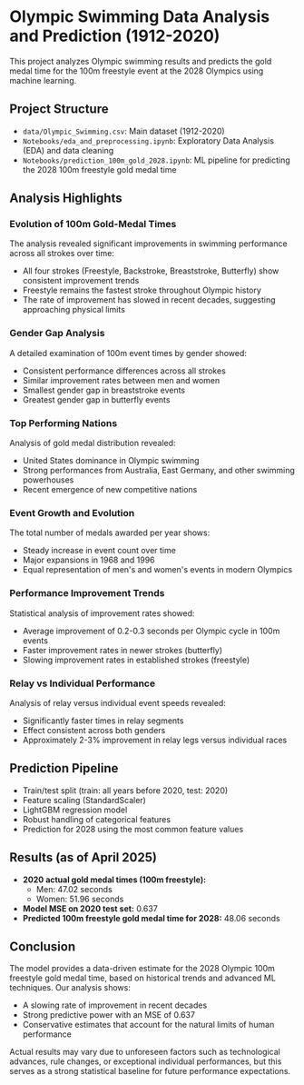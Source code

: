 # Olympic Swimming Data Analysis and Prediction (1912-2020)

This project analyzes Olympic swimming results and predicts the gold medal time for the 100m freestyle event at the 2028 Olympics using machine learning.

## Project Structure
- `data/Olympic_Swimming.csv`: Main dataset (1912-2020)
- `Notebooks/eda_and_preprocessing.ipynb`: Exploratory Data Analysis (EDA) and data cleaning
- `Notebooks/prediction_100m_gold_2028.ipynb`: ML pipeline for predicting the 2028 100m freestyle gold medal time

## Analysis Highlights

### Evolution of 100m Gold-Medal Times
The analysis revealed significant improvements in swimming performance across all strokes over time:
- All four strokes (Freestyle, Backstroke, Breaststroke, Butterfly) show consistent improvement trends
- Freestyle remains the fastest stroke throughout Olympic history
- The rate of improvement has slowed in recent decades, suggesting approaching physical limits

### Gender Gap Analysis
A detailed examination of 100m event times by gender showed:
- Consistent performance differences across all strokes
- Similar improvement rates between men and women
- Smallest gender gap in breaststroke events
- Greatest gender gap in butterfly events

### Top Performing Nations
Analysis of gold medal distribution revealed:
- United States dominance in Olympic swimming
- Strong performances from Australia, East Germany, and other swimming powerhouses
- Recent emergence of new competitive nations

### Event Growth and Evolution
The total number of medals awarded per year shows:
- Steady increase in event count over time
- Major expansions in 1968 and 1996
- Equal representation of men's and women's events in modern Olympics

### Performance Improvement Trends
Statistical analysis of improvement rates showed:
- Average improvement of 0.2-0.3 seconds per Olympic cycle in 100m events
- Faster improvement rates in newer strokes (butterfly)
- Slowing improvement rates in established strokes (freestyle)

### Relay vs Individual Performance
Analysis of relay versus individual event speeds revealed:
- Significantly faster times in relay segments
- Effect consistent across both genders
- Approximately 2-3% improvement in relay legs versus individual races

## Prediction Pipeline
- Train/test split (train: all years before 2020, test: 2020)
- Feature scaling (StandardScaler)
- LightGBM regression model
- Robust handling of categorical features
- Prediction for 2028 using the most common feature values

## Results (as of April 2025)
- **2020 actual gold medal times (100m freestyle):**
  - Men: 47.02 seconds
  - Women: 51.96 seconds
- **Model MSE on 2020 test set:** 0.637
- **Predicted 100m freestyle gold medal time for 2028:** 48.06 seconds

## Conclusion
The model provides a data-driven estimate for the 2028 Olympic 100m freestyle gold medal time, based on historical trends and advanced ML techniques. Our analysis shows:
- A slowing rate of improvement in recent decades
- Strong predictive power with an MSE of 0.637
- Conservative estimates that account for the natural limits of human performance

Actual results may vary due to unforeseen factors such as technological advances, rule changes, or exceptional individual performances, but this serves as a strong statistical baseline for future performance expectations.
